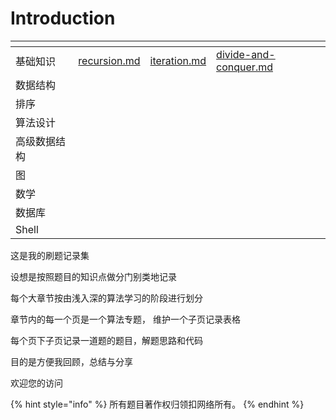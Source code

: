 # Introduction

<table data-view="cards"><thead><tr><th></th><th data-type="content-ref"></th><th data-type="content-ref"></th><th data-hidden data-card-target data-type="content-ref"></th></tr></thead><tbody><tr><td>基础知识</td><td><a href="basic-knowledge/recursion.md">recursion.md</a></td><td><a href="basic-knowledge/iteration.md">iteration.md</a></td><td><a href="basic-knowledge/divide-and-conquer.md">divide-and-conquer.md</a></td></tr><tr><td>数据结构</td><td></td><td></td><td></td></tr><tr><td>排序</td><td></td><td></td><td></td></tr><tr><td>算法设计</td><td></td><td></td><td></td></tr><tr><td>高级数据结构</td><td></td><td></td><td></td></tr><tr><td>图</td><td></td><td></td><td></td></tr><tr><td>数学</td><td></td><td></td><td></td></tr><tr><td>数据库</td><td></td><td></td><td></td></tr><tr><td>Shell</td><td></td><td></td><td></td></tr></tbody></table>

这是我的刷题记录集

设想是按照题目的知识点做分门别类地记录

每个大章节按由浅入深的算法学习的阶段进行划分

章节内的每一个页是一个算法专题， 维护一个子页记录表格

每个页下子页记录一道题的题目，解题思路和代码

目的是方便我回顾，总结与分享

欢迎您的访问

{% hint style="info" %}
所有题目著作权归领扣网络所有。
{% endhint %}

